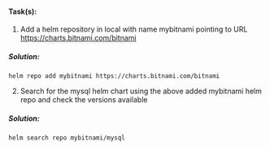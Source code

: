 #### Task(s):

1. Add a helm repository in local with name mybitnami pointing to URL https://charts.bitnami.com/bitnami
##### Solution:
```
helm repo add mybitnami https://charts.bitnami.com/bitnami
```
2. Search for the mysql helm chart using the above added mybitnami helm repo and check the versions available
##### Solution:
```
helm search repo mybitnami/mysql
```

